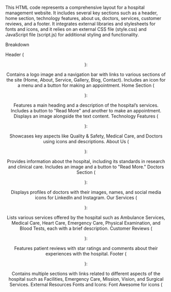 This HTML code represents a comprehensive layout for a hospital management website. It includes several key sections such as a header, home section, technology features, about us, doctors, services, customer reviews, and a footer. It integrates external libraries and stylesheets for fonts and icons, and it relies on an external CSS file (style.css) and JavaScript file (script.js) for additional styling and functionality.

Breakdown

Header (<header>):

Contains a logo image and a navigation bar with links to various sections of the site (Home, About, Service, Gallery, Blog, Contact).
Includes an icon for a menu and a button for making an appointment.
Home Section (<div class="main-home">):

Features a main heading and a description of the hospital’s services.
Includes a button to "Read More" and another to make an appointment.
Displays an image alongside the text content.
Technology Features (<div class="technology">):

Showcases key aspects like Quality & Safety, Medical Care, and Doctors using icons and descriptions.
About Us (<div class="main-about">):

Provides information about the hospital, including its standards in research and clinical care.
Includes an image and a button to "Read More."
Doctors Section (<div class="main-doctors">):

Displays profiles of doctors with their images, names, and social media icons for LinkedIn and Instagram.
Our Services (<div class="our-service">):

Lists various services offered by the hospital such as Ambulance Services, Medical Care, Heart Care, Emergency Care, Physical Examination, and Blood Tests, each with a brief description.
Customer Reviews (<div class="main-review">):

Features patient reviews with star ratings and comments about their experiences with the hospital.
Footer (<div class="main-footer">):

Contains multiple sections with links related to different aspects of the hospital such as Facilities, Emergency Care, Mission, Vision, and Surgical Services.
External Resources
Fonts and Icons:
Font Awesome for icons (<script src="https://kit.fontawesome.com/c1df782baf.js">).
Flaticon for additional icons (<link rel='stylesheet' href='https://cdn-uicons.flaticon.com/2.1.0/uicons-thin-rounded/css/uicons-thin-rounded.css'> and <link rel='stylesheet' href='https://cdn-uicons.flaticon.com/2.1.0/uicons-regular-rounded/css/uicons-regular-rounded.css'>).
Files
style.css: The external stylesheet for custom styling.
script.js: The external JavaScript file for additional functionality.
This HTML structure provides a solid foundation for a functional and visually appealing hospital management website, integrating content, functionality, and external resources effectively.
